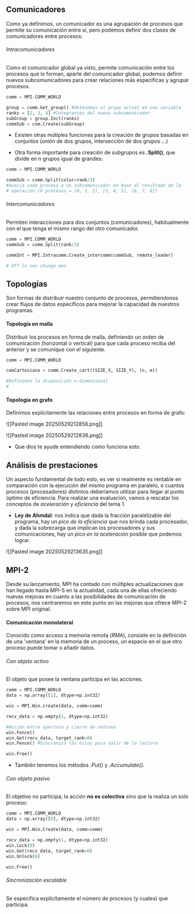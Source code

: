 ## Comunicadores
Como ya definimos, un comunicador es una agrupación de procesos que permite su comunicación entre sí, pero podemos definir dos clases de comunicadores entre procesos:

###### Intracomunicadores
Como el comunicador global ya visto, permite comunicación entre los procesos que lo forman, aparte del comunicador global, podemos definir nuevos subcomunicadores para crear relaciones más específicas y agrupar procesos.

``` Python
comm = MPI.COMM_WORLD

group = comm.Get_group() #Obtenemos el grupo actual en una variable
ranks = [2, 3, 4] #Integrantes del nuevo subcomunicador
subGroup = group.Incl(ranks)
commSub = com.Create(subGroup)
```

- Existen otras mútiples funciones para la creación de grupos basadas en conjuntos (unión de dos grupos, intersección de dos grupos ...)

- Otra forma importante para creación de subgrupos es **.Split()**, que divide en n grupos igual de grandes:

``` Python
comm = MPI.COMM_WORLD

commSub = comm.Split(color=rank/3) 
#Asocia cada proceso a un subcomunicador en base al resultado de la 
# operación (9 procesos = [0, 1, 2], [3, 4, 5], [6, 7, 8])
```

###### Intercomunicadores
Permiten interacciones para dos conjuntos (comunicadores), habitualmente con el que tenga el mismo rango del otro comunicador.

``` Python
comm = MPI.COMM_WORLD
commSub = comm.Split(rank/3)

commInt = MPI.Intracomm.Create_intercomm(commSub, remote_leader)

# Uff lo veo chungo men
```

## Topologías
Son formas de distribuir nuestro conjunto de procesos, permitiendonos crear flujos de datos específicos para mejorar la capacidad de nuestros programas.
#### Topología en malla
Distribuir los procesos en forma de malla, definiendo un orden de comunicación (horizontal o vertical) para que cada proceso reciba del anterior y se comunique con el siguiente.

``` Python
comm = MPI.COMM_WORLD

comCartesiano = comm.Create_cart((SIZE_X, SIZE_Y), (n, m))

#Definimos la disposición n-dimensional
#

```
#### Topología en grafo
Definimos explícitamente las relaciones entre procesos en forma de grafo:

![[Pasted image 20250529212856.png]]

![[Pasted image 20250529212836.png]]

- Que dios te ayude entendiendo como funciona esto.

## Análisis de prestaciones
Un aspecto fundamental de todo esto, es ver si realmente es rentable en comparación con la ejecución del mismo programa en paralelo, o cuantos procesos (procesadores) distintos deberíamos utilizar para llegar al punto óptimo de eficiencia. Para realizar una evaluación, vamos a rescatar los conceptos de *aceleración* y *eficiencia* del tema 1.

- **Ley de Ahmdal**: nos indica que dada la fracción paralelizable del programa, hay un *pico de la eficiencia* que nos brinda cada procesador, y dada la sobrecarga que implican los procesadores y sus comunicaciones, hay un *pico en la aceleración* posible que podemos lograr. 

![[Pasted image 20250529213635.png]]


## MPI-2
Desde su lanzamiento, MPI ha contado con múltiples actualizaciones que han llegado hasta MPI-5 en la actualidad, cada una de ellas ofreciendo nuevas mejoras en cuanto a las posibilidades de comunicación de procesos, nos centraremos en este punto en las mejoras que ofrece MPI-2 sobre MPI original.

#### Comunicación monolateral
Conocido como acceso a memoria remota (*RMA*), consiste en la definición de una 'ventana' en la memoria de un proceso, un espacio en el que otro proceso puede tomar o añadir datos.

###### Con objeto activo
El objeto que posee la ventana participa en las acciones.

``` Python
comm = MPI.COMM_WORLD
data = np.array([1], dtype=np.int32)

win = MPI.Win.create(data, comm=comm)

recv_data = np.empty(1, dtype=np.int32)

#Acción entre apertura y cierre de ventana 
win.Fence()
win.Get(recv_data, target_rank=0)
win.Fence() #Sincroniza los hilos para salir de la lectura

win.Free()
```

- También tenemos los métodos *.Put()* y *.Accumulate()*.

###### Con objeto pasivo
El objetivo no participa, la acción **no es colectiva** sino que la realiza un solo proceso:

``` Python
comm = MPI.COMM_WORLD
data = np.array([0], dtype=np.int32)

win = MPI.Win.Create(data, comm=comm)

recv_data = np.empty(1, dtype=np.int32)
win.Lock(0)
win.Get(recv_data, target_rank=0)
win.Unlock(0)

win.Free()
```

###### Sincronización escalable
Se especifica explícitamente el número de procesos (y cuales) que participa.

``` Python